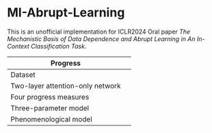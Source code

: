 # MI-Abrupt-Learning
 This is an unofficial implementation for ICLR2024 Oral paper *The Mechanistic Basis of Data Dependence and Abrupt Learning in An In-Context Classification Task.*


|Progress                        |          | 
|--------------------------------|----------|
|Dataset                         |          |
|Two-layer attention-only network|          |
|Four progress measures          |          |
|Three-parameter model           |          |
|Phenomenological model          |          |

